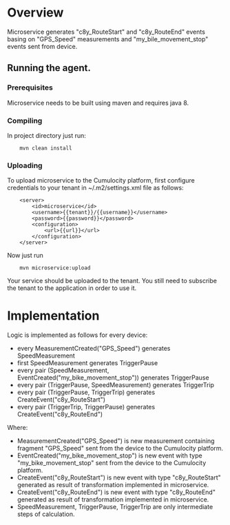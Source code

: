 # Overview

Microservice generates "c8y_RouteStart" and "c8y_RouteEnd" events basing on "GPS_Speed" measurements and "my_bile_movement_stop" events sent from device. 

## Running the agent.

### Prerequisites

Microservice needs to be built using maven and requires java 8.

### Compiling

In project directory just run:

    	mvn clean install

### Uploading
To upload microservice to the Cumulocity platform, first configure credentials to your tenant in ~/.m2/settings.xml file as follows: 


		<server>
			<id>microservice</id>
			<username>{{tenant}}/{{username}}</username>
			<password>{{password}}</password>
			<configuration>
				<url>{{url}}</url>
			</configuration>
		</server>
	
Now just run

    	mvn microservice:upload

Your service should be uploaded to the tenant. You still need to subscribe the tenant to the application in order to use it.

# Implementation

Logic is implemented as follows for every device:

 * every MeasurementCreated("GPS_Speed") generates SpeedMeasurement
 * first SpeedMeasurement generates TriggerPause
 * every pair (SpeedMeasurement, EventCreated("my_bike_movement_stop")) generates TriggerPause
 * every pair (TriggerPause, SpeedMeasurement) generates TriggerTrip
 * every pair (TriggerPause, TriggerTrip) generates CreateEvent("c8y_RouteStart")
 * every pair (TriggerTrip, TriggerPause) generates CreateEvent("c8y_RouteEnd")

Where:

 * MeasurementCreated("GPS_Speed") is new measurement containing fragment "GPS_Speed" sent from the device to the Cumulocity platform.
 * EventCreated("my_bike_movement_stop") is new event with type "my_bike_movement_stop" sent from the device to the Cumulocity platform.
 * CreateEvent("c8y_RouteStart") is new event with type "c8y_RouteStart" generated as result of transformation implemented in microservice.
 * CreateEvent("c8y_RouteEnd") is new event with type "c8y_RouteEnd" generated as result of transformation implemented in microservice.
 * SpeedMeasurement, TriggerPause, TriggerTrip are only intermediate steps of calculation. 